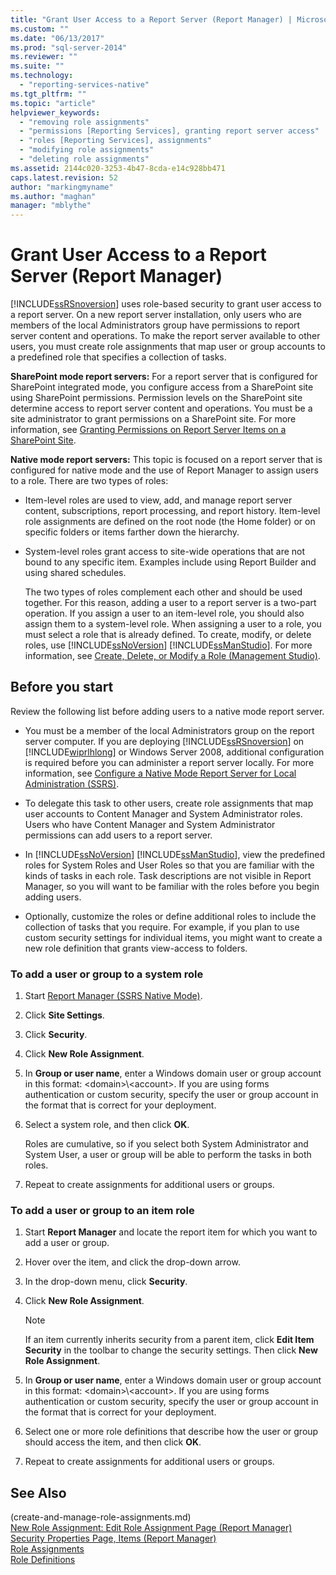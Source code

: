 ```yaml
---
title: "Grant User Access to a Report Server (Report Manager) | Microsoft Docs"
ms.custom: ""
ms.date: "06/13/2017"
ms.prod: "sql-server-2014"
ms.reviewer: ""
ms.suite: ""
ms.technology: 
  - "reporting-services-native"
ms.tgt_pltfrm: ""
ms.topic: "article"
helpviewer_keywords: 
  - "removing role assignments"
  - "permissions [Reporting Services], granting report server access"
  - "roles [Reporting Services], assignments"
  - "modifying role assignments"
  - "deleting role assignments"
ms.assetid: 2144c020-3253-4b47-8cda-e14c928bb471
caps.latest.revision: 52
author: "markingmyname"
ms.author: "maghan"
manager: "mblythe"
---
```

# Grant User Access to a Report Server (Report Manager)
  [!INCLUDE[ssRSnoversion](../../includes/ssrsnoversion-md.md)] uses role-based security to grant user access to a report server. On a new report server installation, only users who are members of the local Administrators group have permissions to report server content and operations. To make the report server available to other users, you must create role assignments that map  user or group accounts to a predefined role that specifies a collection of tasks.  
  
 **SharePoint mode report servers:** For a report server that is configured for SharePoint integrated mode, you configure access from a SharePoint site using SharePoint permissions. Permission levels on the SharePoint site determine access to report server content and operations. You must be a site administrator to grant permissions on a SharePoint site. For more information, see [Granting Permissions on Report Server Items on a SharePoint Site](granting-permissions-on-report-server-items-on-a-sharepoint-site.md).  
  
 **Native mode report servers:** This topic is focused on a report server that is configured for native mode and the use of Report Manager to assign users to a role. There are two types of roles:  
  
-   Item-level roles are used to view, add, and manage report server content, subscriptions, report processing, and report history. Item-level role assignments are defined on the root node (the Home folder) or on specific folders or items farther down the hierarchy.  
  
-   System-level roles grant access to site-wide operations that are not bound to any specific item. Examples include using Report Builder and using shared schedules.  
  
     The two types of roles complement each other and should be used together. For this reason, adding a user to a report server is a two-part operation. If you assign a user to an item-level role, you should also assign them to a system-level role. When assigning a user to a role, you must select a role that is already defined. To create, modify, or delete roles, use [!INCLUDE[ssNoVersion](../../includes/ssnoversion-md.md)] [!INCLUDE[ssManStudio](../../includes/ssmanstudio-md.md)]. For more information, see [Create, Delete, or Modify a Role &#40;Management Studio&#41;](role-definitions-create-delete-or-modify.md).  
  
## Before you start  
 Review the following list before adding users to a native mode report server.  
  
-   You must be a member of the local Administrators group on the report server computer. If you are deploying [!INCLUDE[ssRSnoversion](../../includes/ssrsnoversion-md.md)] on [!INCLUDE[wiprlhlong](../../includes/wiprlhlong-md.md)] or Windows Server 2008, additional configuration is required before you can administer a report server locally. For more information, see [Configure a Native Mode Report Server for Local Administration &#40;SSRS&#41;](../report-server/configure-a-native-mode-report-server-for-local-administration-ssrs.md).  
  
-   To delegate this task to other users, create role assignments that map user accounts to Content Manager and System Administrator roles. Users who have Content Manager and System Administrator permissions can add users to a report server.  
  
-   In [!INCLUDE[ssNoVersion](../../includes/ssnoversion-md.md)] [!INCLUDE[ssManStudio](../../includes/ssmanstudio-md.md)], view the predefined roles for System Roles and User Roles so that you are familiar with the kinds of tasks in each role. Task descriptions are not visible in Report Manager, so you will want to be familiar with the roles before you begin adding users.  
  
-   Optionally, customize the roles or define additional roles to include the collection of tasks that you require. For example, if you plan to use custom security settings for individual items, you might want to create a new role definition that grants view-access to folders.  
  
### To add a user or group to a system role  
  
1.  Start [Report Manager  &#40;SSRS Native Mode&#41;](../report-manager-ssrs-native-mode.md).  
  
2.  Click **Site Settings**.  
  
3.  Click **Security**.  
  
4.  Click **New Role Assignment**.  
  
5.  In **Group or user name**, enter a Windows domain user or group account in this format: \<domain>\\<account\>. If you are using forms authentication or custom security, specify the user or group account in the format that is correct for your deployment.  
  
6.  Select a system role, and then click **OK**.  
  
     Roles are cumulative, so if you select both System Administrator and System User, a user or group will be able to perform the tasks in both roles.  
  
7.  Repeat to create assignments for additional users or groups.  
  
### To add a user or group to an item role  
  
1.  Start **Report Manager** and locate the report item for which you want to add a user or group.  
  
2.  Hover over the item, and click the drop-down arrow.  
  
3.  In the drop-down menu, click **Security**.  
  
4.  Click **New Role Assignment**.  
  
    > [!NOTE]  
    >  If an item currently inherits security from a parent item, click **Edit Item Security** in the toolbar to change the security settings. Then click **New Role Assignment**.  
  
5.  In **Group or user name**, enter a Windows domain user or group account in this format: \<domain>\\<account\>. If you are using forms authentication or custom security, specify the user or group account in the format that is correct for your deployment.  
  
6.  Select one or more role definitions that describe how the user or group should access the item, and then click **OK**.  
  
7.  Repeat to create assignments for additional users or groups.  
  
## See Also  
 (create-and-manage-role-assignments.md)   
 [New Role Assignment: Edit Role Assignment Page &#40;Report Manager&#41;](../new-role-assignment-edit-role-assignment-page-report-manager.md)   
 [Security Properties Page, Items &#40;Report Manager&#41;](../security-properties-page-items-report-manager.md)   
 [Role Assignments](role-assignments.md)   
 [Role Definitions](role-definitions.md)  
  
  